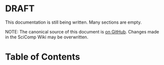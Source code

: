 # DRAFT

This documentation is still being written. Many sections are empty.

NOTE: The canonical source of this document is [on GitHub](https://github.com/FredHutch/aws-batch-wrapper/blob/master/using-aws-batch-at-fred-hutch.md). Changes made in the SciComp Wiki may be overwritten.

# Table of Contents
